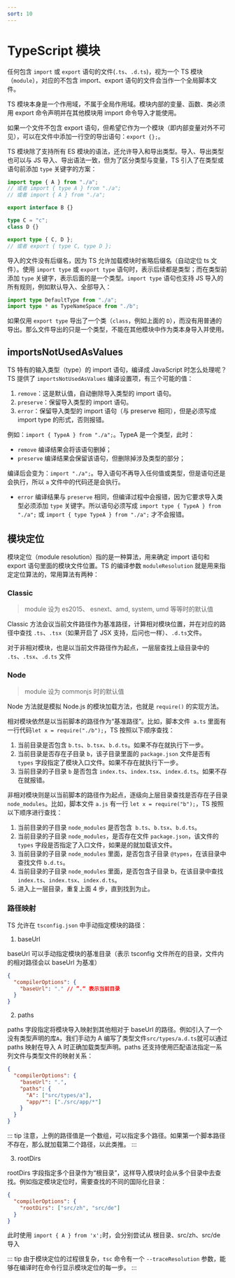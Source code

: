 ```yaml
---
sort: 10
---
```


# TypeScript 模块

任何包含 `import` 或 `export` 语句的文件(`.ts`、`.d.ts`)，视为一个 TS 模块（`module`），对应的不包含 import、export 语句的文件会当作一个全局脚本文件。

TS 模块本身是一个作用域，不属于全局作用域。模块内部的变量、函数、类必须用 export 命令声明并在其他模块用 import 命令导入才能使用。

如果一个文件不包含 export 语句，但希望它作为一个模块（即内部变量对外不可见），可以在文件中添加一行空的导出语句：`export {};`。

TS 模块除了支持所有 ES 模块的语法，还允许导入和导出类型。导入、导出类型也可以与 JS 导入、导出语法一致，但为了区分类型与变量，TS 引入了在类型或语句前添加 `type` 关键字的方案：

```ts
import type { A } from "./a";
// 或者 import { type A } from "./a";
// 或者 import { A } from "./a";

export interface B {}

type C = "c";
class D {}

export type { C, D };
// 或者 export { type C, type D };
```

导入的文件没有后缀名，因为 TS 允许加载模块时省略后缀名（自动定位 ts 文件）。使用 `import type` 或 `export type` 语句时，表示后续都是类型；而在类型前添加 `type` 关键字，表示后面的是一个类型。`import type` 语句也支持 JS 导入的所有规则，例如默认导入、全部导入：

```ts
import type DefaultType from "./a";
import type * as TypeNameSpace from "./b";
```

如果仅用 `export type` 导出了一个类（`class`，例如上面的 `D`），而没有用普通的导出。那么文件导出的只是一个类型，不能在其他模块中作为类本身导入并使用。

## importsNotUsedAsValues

TS 特有的输入类型（type）的 import 语句，编译成 JavaScript 时怎么处理呢？TS 提供了 `importsNotUsedAsValues` 编译设置项，有三个可能的值：

1. `remove`：这是默认值，自动删除导入类型的 import 语句。
2. `preserve`：保留导入类型的 import 语句。
3. `error`：保留导入类型的 import 语句（与 preserve 相同），但是必须写成 import type 的形式，否则报错。

例如：`import { TypeA } from "./a";`。TypeA 是一个类型，此时：

- `remove` 编译结果会将该语句删掉；
- `preserve` 编译结果会保留该语句，但删除掉涉及类型的部分；

编译后会变为：`import "./a";`。导入语句不再导入任何值或类型，但是语句还是会执行，所以 `a` 文件中的代码还是会执行。

- `error` 编译结果与 `preserve` 相同，但编译过程中会报错，因为它要求导入类型必须添加 `type` 关键字。所以语句必须写成 `import type { TypeA } from "./a";` 或 `import { type TypeA } from "./a";` 才不会报错。

## 模块定位

模块定位（module resolution）指的是一种算法，用来确定 import 语句和 export 语句里面的模块文件位置。TS 的编译参数 `moduleResolution` 就是用来指定定位算法的，常用算法有两种：

### Classic

> module 设为 es2015、 esnext、amd, system, umd 等等时的默认值

Classic 方法会议当前文件路径作为基准路径，计算相对模块位置，并在对应的路径中查找 `.ts`、`.tsx`（如果开启了 JSX 支持，后问也一样）、`.d.ts`文件。

对于非相对模块，也是以当前文件路径作为起点，一层层查找上级目录中的 `.ts`、`.tsx`、`.d.ts` 文件

### Node

> module 设为 commonjs 时的默认值

Node 方法就是模拟 Node.js 的模块加载方法，也就是 `require()` 的实现方法。

相对模块依然是以当前脚本的路径作为“基准路径”。比如，脚本文件` a.ts` 里面有一行代码`let x = require("./b");`，TS 按照以下顺序查找：

1. 当前目录是否包含 `b.ts`、`b.tsx`、`b.d.ts`。如果不存在就执行下一步。
2. 当前目录是否存在子目录 `b`，该子目录里面的 `package.json` 文件是否有` types` 字段指定了模块入口文件。如果不存在就执行下一步。
3. 当前目录的子目录 `b` 是否包含 `index.ts`、`index.tsx`、`index.d.ts`。如果不存在就报错。

非相对模块则是以当前脚本的路径作为起点，逐级向上层目录查找是否存在子目录 `node_modules`。比如，脚本文件 `a.js` 有一行 `let x = require("b");`，TS 按照以下顺序进行查找：

1. 当前目录的子目录 `node_modules` 是否包含` b.ts`、`b.tsx`、`b.d.ts`。
2. 当前目录的子目录 `node_modules`，是否存在文件 `package.json`，该文件的 `types` 字段是否指定了入口文件，如果是的就加载该文件。
3. 当前目录的子目录 `node_modules` 里面，是否包含子目录 `@types`，在该目录中查找文件 `b.d.ts`。
4. 当前目录的子目录 `node_modules` 里面，是否包含子目录 b，在该目录中查找 `index.ts`、`index.tsx`、`index.d.ts`。
5. 进入上一层目录，重复上面 4 步，直到找到为止。

### 路径映射

TS 允许在 `tsconfig.json` 中手动指定模块的路径：

1. baseUrl

baseUrl 可以手动指定模块的基准目录（表示 tsconfig 文件所在的目录，文件内的相对路径会以 baseUrl 为基准）

```json
{
  "compilerOptions": {
    "baseUrl": "." // ”.“ 表示当前目录
  }
}
```

2. paths

paths 字段指定将模块导入映射到其他相对于 baseUrl 的路径。例如引入了一个没有类型声明的库`A`，我们手动为 A 编写了类型文件`src/types/a.d.ts`就可以通过 paths 映射在导入 A 时正确加载类型声明。paths 还支持使用匹配语法指定一系列文件与类型文件的映射关系：

```json
{
  "compilerOptions": {
    "baseUrl": ".",
    "paths": {
      "A": ["src/types/a"],
      "app/*": ["./src/app/*"]
    }
  }
}
```

::: tip
注意，上例的路径值是一个数组，可以指定多个路径。如果第一个脚本路径不存在，那么就加载第二个路径，以此类推。
:::

3. rootDirs

rootDirs 字段指定多个目录作为“根目录”，这样导入模块时会从多个目录中去查找。例如指定模块定位时，需要查找的不同的国际化目录：

```json
{
  "compilerOptions": {
    "rootDirs": ["src/zh", "src/de"]
  }
}
```

此时使用 `import { A } from 'x';`时，会分别尝试从 根目录、src/zh、src/de 导入

::: tip
由于模块定位的过程很复杂，`tsc` 命令有一个 `--traceResolution` 参数，能够在编译时在命令行显示模块定位的每一步。
:::
